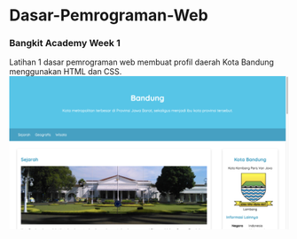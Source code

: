 # Dasar-Pemrograman-Web
### Bangkit Academy Week 1
Latihan 1 dasar pemrograman web membuat profil daerah Kota Bandung menggunakan HTML dan CSS.
<img src="https://github.com/Gamalliel19/Dasar-Pemrograman-Web/blob/main/assets/image/Tampilan.png">
